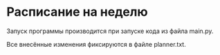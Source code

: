 # Расписание на неделю

Запуск программы производится при запуске кода из файла main.py.

Все внесённые изменения фиксируются в файле planner.txt.
